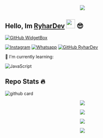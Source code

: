<h1 align="center">
 <a href="https://git.io/typing-svg">
    <img src="https://readme-typing-svg.herokuapp.com?color=%2340A597&size=30&width=800&lines=Hello,+i'm+RyharDev.+i'm+Development+Bot+Whatsapp">
  </a>
</h1>

## Hello, Im [RyharDev](https://instagram.com/ryhardev) <img src="https://github.com/TheDudeThatCode/TheDudeThatCode/blob/master/Assets/Hi.gif" width="29px"> :sunglasses:
[![GitHub WidgetBox](https://github-widgetbox.vercel.app/api/profile?username=RyharDev&data=followers,repositories,stars,commits&theme=nautilus)](https://github.com/RyharDev)

<a href="https://www.instagram.com/ryhardev" target="_blank"><img src="https://img.shields.io/badge/Instagram-%23E4405F.svg?&style=flat-square&logo=instagram&logoColor=white" alt="Instagram"></a>
<a href="https://wa.me/6282323780821" target="_blank"><img src="https://img.shields.io/badge/Whatsapp-%808080.svg?&style=flat-square&logo=Whatsapp&logoColor=white" alt="Whatsapp"></a>
[![GitHub RyharDev](https://img.shields.io/github/followers/RyharDev?label=follow&style=social)](https://github.com/RyharDev)

:page_with_curl: I'm currently learning:

![JavaScript](https://img.shields.io/badge/javascript-%23323330.svg?style=for-the-badge&logo=javascript&logoColor=%23F7DF1E)

## Repo Stats 🔥
![github card](https://github-readme-stats.vercel.app/api/pin/?username=RyharDev&repo=telebotvtdl&theme=highcontrast)

   <p align="center">
  <a href="https://github.com/RyharDev"><img src="https://github-readme-stats.vercel.app/api?username=RyharDev&theme=tokyonight&show_icons=true" /></a>
</p>

<p align="center">
  <a href="https://github.com/RyharDev"><img src="https://github-readme-streak-stats.herokuapp.com?user=RyharDev&theme=tokyonight&hide_border=false&properties=background&border=%239611C5FF" /><a>
</p>
  
<p align="center">
  <a href="https://github.com/RyharDev"><img src="https://github-readme-stats.vercel.app/api/top-langs?username=RyharDev&theme=tokyonight&layout=compact" /></a>
</p>
  
<p align="center">
  <a href="https://github.com/RyharDev"><img src="https://github-profile-trophy.vercel.app/?username=RyharDev&theme=radical&margin-w=20&no-bg=true&no-frame=false" /><a>
</p>
